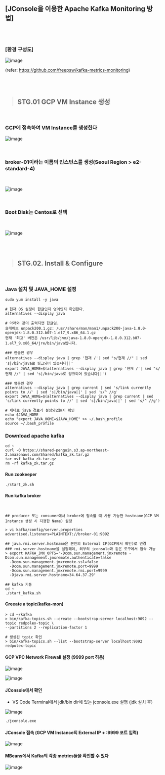 ## [JConsole을 이용한 Apache Kafka Monitoring 방법]

<br><br>

### [환경 구성도]
![image](https://user-images.githubusercontent.com/30817824/172519504-12f598b8-ab80-4c0f-8497-cb96ff9b393c.png)

(refer: https://github.com/freepsw/kafka-metrics-monitoring)

<br><br>


> ##  STG.01 GCP VM Instance 생성

<br>

###  GCP에 접속하여 VM Instance를 생성한다

![image](https://user-images.githubusercontent.com/30817824/172508942-a7789e82-080d-48b3-b6d6-914b00ae8b48.png)

<br>

### broker-01이라는 이름의 인스턴스를 생성(Seoul Region > e2-standard-4)

<br>

![image](https://user-images.githubusercontent.com/30817824/172509365-2958fd8a-58ee-49ff-a25d-cba5ff3abf81.png)

<br>

### Boot Disk는 Centos로 선택

<br>

![image](https://user-images.githubusercontent.com/30817824/172509380-4ad29e2c-00ba-4ed0-aee9-f5ab8a5f5f1b.png)

<br><br>

> ## STG.02. Install & Configure

<br>

### Java 설치 및 JAVA_HOME 설정
```
sudo yum install -y java

# 현재 OS 설정이 한글인지 영어인지 확인한다. 
alternatives --display java

# 아래와 같이 출력되면 한글임. 
슬레이브 unpack200.1.gz: /usr/share/man/man1/unpack200-java-1.8.0-openjdk-1.8.0.312.b07-1.el7_9.x86_64.1.gz
현재 '최고' 버전은 /usr/lib/jvm/java-1.8.0-openjdk-1.8.0.312.b07-1.el7_9.x86_64/jre/bin/java입니다.

### 한글인 경우 
alternatives --display java | grep '현재 /'| sed "s/현재 //" | sed 's|/bin/java로 링크되어 있습니다||'
export JAVA_HOME=$(alternatives --display java | grep '현재 /'| sed "s/현재 //" | sed 's|/bin/java로 링크되어 있습니다||')

### 영문인 경우
alternatives --display java | grep current | sed 's/link currently points to //' | sed 's|/bin/java||' | sed 's/^ //g'
export JAVA_HOME=$(alternatives --display java | grep current | sed 's/link currently points to //' | sed 's|/bin/java||' | sed 's/^ //g')

# 제대로 java 경로가 설정되었는지 확인
echo $JAVA_HOME
echo "export JAVA_HOME=$JAVA_HOME" >> ~/.bash_profile
source ~/.bash_profile
```

### Download apache kafka
```
cd ~
curl -O https://shared-penguin.s3.ap-northeast-2.amazonaws.com/Shared/kafka_zk.tar.gz
tar xvf kafka_zk.tar.gz
rm -rf kafka_zk.tar.gz
```

#### Run zookeeper
```
./start_zk.sh
```

#### Run kafka broker
```


## producer 또는 consumer에서 broker에 접속할 때 사용 가능한 hostname(GCP VM Instance 생성 시 지정한 Name) 설정 

> vi kafka/config/server.properties
advertised.listeners=PLAINTEXT://broker-01:9092

## java.rmi.server.hostname은 본인의 External IP(GCP에서 확인)로 변경
### rmi.server.hostname을 설정해야, 외부의 jconsole과 같은 도구에서 접속 가능
> export KAFKA_JMX_OPTS='-Dcom.sun.management.jmxremote -Dcom.sun.management.jmxremote.authenticate=false 
  -Dcom.sun.management.jmxremote.ssl=false 
  -Dcom.sun.management.jmxremote.port=9999 
  -Dcom.sun.management.jmxremote.rmi.port=9999 
  -Djava.rmi.server.hostname=34.64.37.29'

## kafka 기동
cd ~
./start_kafka.sh
```

#### Creeate a topic(kafka-mon)
```
> cd ~/kafka
> bin/kafka-topics.sh --create --bootstrap-server localhost:9092 --topic redpolex-topic \
--partitions 2 --replication-factor 1

# 생성된 topic 확인
> bin/kafka-topics.sh --list --bootstrap-server localhost:9092 
redpolex-topic
```

#### GCP VPC Network Firewall 설정 (9999 port 허용)

![image](https://user-images.githubusercontent.com/30817824/172518925-0a960d8a-8a56-4d92-9af6-bf24231fcf53.png)

![image](https://user-images.githubusercontent.com/30817824/172518946-6441c4be-f390-4cba-a2b7-b78768e90f4e.png)



#### JConsole에서 확인

- VS Code Terminal에서 jdk/bin dir에 있는 jconsole.exe 실행 (jdk 설치 후)

![image](https://user-images.githubusercontent.com/30817824/172519146-4645b5d8-b14c-4c76-a70f-5f1acd2ca8fe.png)


```
./jconsole.exe
```

#### JConsole 접속 (GCP VM Instance의 External IP + :9999 포트 입력)

![image](https://user-images.githubusercontent.com/30817824/172519694-79d7dbd1-4139-47c6-aedc-c34741b723f3.png)


#### MBeans에서 Kafka의 각종 metrics들을 확인할 수 있다

![image](https://user-images.githubusercontent.com/30817824/172520130-99e06b6f-02e7-4d1f-beca-1af3d0f18f01.png)

